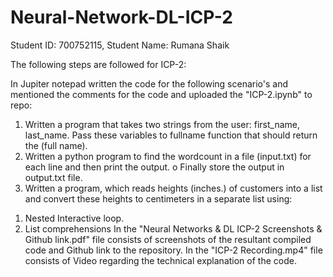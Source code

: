 # Neural-Network-DL-ICP-2

Student ID: 700752115, Student Name: Rumana Shaik

The following steps are followed for ICP-2:

In Jupiter notepad written the code for the following scenario's and mentioned the comments for the code and uploaded the "ICP-2.ipynb" to repo:
1. Written a program that takes two strings from the user: first_name, last_name. Pass these variables to 
fullname function that should return the (full name).
2. Written a python program to find the wordcount in a file (input.txt) for each line and then print the output.
o Finally store the output in output.txt file.
3. Written a program, which reads heights (inches.) of customers into a list and convert these 
heights to centimeters in a separate list using:
1) Nested Interactive loop.
2) List comprehensions
In the "Neural Networks & DL ICP-2 Screenshots & Github link.pdf" file consists of screenshots of the resultant compiled code and Github link to the repository.
In the "ICP-2 Recording.mp4" file consists of Video regarding the technical explanation of the code.
